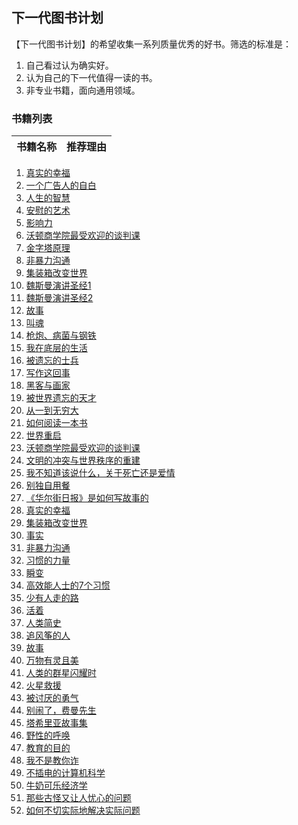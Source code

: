 ## 下一代图书计划
【下一代图书计划】的希望收集一系列质量优秀的好书。筛选的标准是：
1. 自己看过认为确实好。
2. 认为自己的下一代值得一读的书。
3. 非专业书籍，面向通用领域。

### 书籍列表

| 书籍名称 | 推荐理由 |
| --- | --- |
1. [真实的幸福](https://book.douban.com/subject/4934733/)
1. [一个广告人的自白](https://book.douban.com/subject/1031526/)
1. [人生的智慧](https://book.douban.com/subject/25867570/)
1. [安慰的艺术](https://book.douban.com/subject/20475375/)
1. [影响力](https://book.douban.com/subject/1786387/)
1. [沃顿商学院最受欢迎的谈判课](https://book.douban.com/subject/11589950/)
1. [金字塔原理](https://book.douban.com/subject/4882120/)
1. [非暴力沟通](https://book.douban.com/subject/3533221/)
1. [集装箱改变世界](https://book.douban.com/subject/2354988/)
1. [魏斯曼演讲圣经1](https://book.douban.com/subject/10588814/)
1. [魏斯曼演讲圣经2](https://book.douban.com/subject/10600373/)
1. [故事](https://book.douban.com/subject/25976544/)
1. [叫魂](https://book.douban.com/subject/10471333/)
1. [枪炮、病菌与钢铁](https://book.douban.com/subject/1813841/)
1. [我在底层的生活](https://book.douban.com/subject/25900802/)
1. [被遗忘的士兵](https://book.douban.com/subject/3418938/)
1. [写作这回事](https://book.douban.com/subject/3888123/)
1. [黑客与画家](https://book.douban.com/subject/6021440/)
1. [被世界遗忘的天才](https://book.douban.com/subject/4882550/)
1. [从一到无穷大](https://book.douban.com/subject/1102715/)
1. [如何阅读一本书](https://book.douban.com/subject/1013208/)
1. [世界重启](https://book.douban.com/subject/26652354/)
1. [沃顿商学院最受欢迎的谈判课](https://book.douban.com/subject/11589950/)
1. [文明的冲突与世界秩序的重建](https://book.douban.com/subject/4202004/)
1. [我不知道该说什么，关于死亡还是爱情](https://book.douban.com/subject/25884880/)
1. [别独自用餐](https://book.douban.com/subject/5344908/)
1. [《华尔街日报》是如何写故事的](https://book.douban.com/subject/1472946/)
1. [真实的幸福](https://book.douban.com/subject/4934733/)
1. [集装箱改变世界](https://book.douban.com/subject/2354988/)
1. [事实](https://book.douban.com/subject/33385402/)
1. [非暴力沟通](https://book.douban.com/subject/3533221/)
1. [习惯的力量](https://book.douban.com/subject/20507212/)
1. [瞬变](https://book.douban.com/subject/25828158/)
1. [高效能人士的7个习惯](https://book.douban.com/subject/5325618/)
1. [少有人走的路](https://book.douban.com/subject/1775691/)
1. [活着](https://book.douban.com/subject/4913064/)
1. [人类简史](https://book.douban.com/subject/25985021/)
1. [追风筝的人](https://book.douban.com/subject/1770782/)
1. [故事](https://book.douban.com/subject/25976544/)
1. [万物有灵且美](https://book.douban.com/subject/4187411/)
1. [人类的群星闪耀时](https://book.douban.com/subject/1083762/)
1. [火星救援](https://book.douban.com/subject/26586492/)
1. [被讨厌的勇气](https://book.douban.com/subject/26369699/)
1. [别闹了，费曼先生](https://book.douban.com/subject/1037602/)
1. [塔希里亚故事集](https://book.douban.com/subject/2334065/)
1. [野性的呼唤](https://book.douban.com/subject/1883353/)
1. [教育的目的](https://book.douban.com/subject/20268173/)
1. [我不是教你诈](https://book.douban.com/subject/4918952/)
1. [不插电的计算机科学](https://book.douban.com/subject/5912193/)
1. [牛奶可乐经济学](https://book.douban.com/subject/3000997/)
1. [那些古怪又让人忧心的问题](https://book.douban.com/subject/26364209/)
1. [如何不切实际地解决实际问题](https://book.douban.com/subject/35048568/)